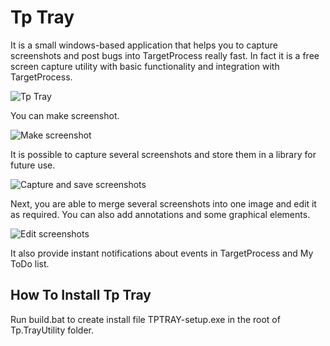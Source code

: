 Tp Tray
=======================

It is a small windows-based application that helps you to capture screenshots and post bugs into TargetProcess really fast. In fact it is a free screen capture utility with basic functionality and integration with TargetProcess.

![Tp Tray](https://raw.github.com/TargetProcess/Tp.TrayUtility/master/imgs/qa-submit.png)

You can make screenshot.

![Make screenshot](https://raw.github.com/TargetProcess/Tp.TrayUtility/master/imgs/tp_tray_1.jpg)

It is possible to capture several screenshots and store them in a library for future use.

![Capture and save screenshots](https://raw.github.com/TargetProcess/Tp.TrayUtility/master/imgs/tp_tray_2.jpg)

Next, you are able to merge several screenshots into one image and edit it as required. You can also add annotations and some graphical elements.

![Edit screenshots](https://raw.github.com/TargetProcess/Tp.TrayUtility/master/imgs/tp_tray_3.jpg)

It also provide instant notifications about events in TargetProcess and My ToDo list.

How To Install Tp Tray
----------------------------------

Run build.bat to create install file TPTRAY-setup.exe in the root of Tp.TrayUtility folder.